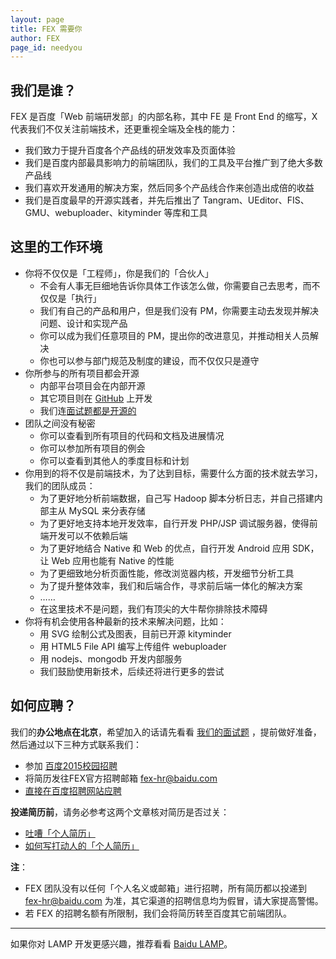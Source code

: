 ```yaml
---
layout: page
title: FEX 需要你
author: FEX
page_id: needyou
---
```



## 我们是谁？

FEX 是百度「Web 前端研发部」的内部名称，其中 FE 是 Front End 的缩写，X 代表我们不仅关注前端技术，还更重视全端及全栈的能力：

* 我们致力于提升百度各个产品线的研发效率及页面体验
* 我们是百度内部最具影响力的前端团队，我们的工具及平台推广到了绝大多数产品线
* 我们喜欢开发通用的解决方案，然后同多个产品线合作来创造出成倍的收益
* 我们是百度最早的开源实践者，并先后推出了 Tangram、UEditor、FIS、GMU、webuploader、kityminder 等库和工具

## 这里的工作环境

* 你将不仅仅是「工程师」，你是我们的「合伙人」
    * 不会有人事无巨细地告诉你具体工作该怎么做，你需要自己去思考，而不仅仅是「执行」
    * 我们有自己的产品和用户，但是我们没有 PM，你需要主动去发现并解决问题、设计和实现产品
    * 你可以成为我们任意项目的 PM，提出你的改进意见，并推动相关人员解决
    * 你也可以参与部门规范及制度的建设，而不仅仅只是遵守
* 你所参与的所有项目都会开源
    * 内部平台项目会在内部开源
    * 其它项目则在 [GitHub](https://github.com/fex-team) 上开发
    * 我们连[面试题都是开源的](https://github.com/fex-team/interview-questions)
* 团队之间没有秘密
    * 你可以查看到所有项目的代码和文档及进展情况
    * 你可以参加所有项目的例会
    * 你可以查看到其他人的季度目标和计划
* 你用到的将不仅是前端技术，为了达到目标，需要什么方面的技术就去学习，我们的团队成员：
    * 为了更好地分析前端数据，自己写 Hadoop 脚本分析日志，并自己搭建内部主从 MySQL 来分表存储
    * 为了更好地支持本地开发效率，自行开发 PHP/JSP 调试服务器，使得前端开发可以不依赖后端
    * 为了更好地结合 Native 和 Web 的优点，自行开发 Android 应用 SDK，让 Web 应用也能有 Native 的性能
    * 为了更细致地分析页面性能，修改浏览器内核，开发细节分析工具
    * 为了提升整体效率，我们和后端合作，寻求前后端一体化的解决方案
    * ……
    * 在这里技术不是问题，我们有顶尖的大牛帮你排除技术障碍
* 你将有机会使用各种最新的技术来解决问题，比如：
    * 用 SVG 绘制公式及图表，目前已开源 kityminder
    * 用 HTML5 File API 编写上传组件 webuploader
    * 用 nodejs、mongodb 开发内部服务
    * 我们鼓励使用新技术，后续还将进行更多的尝试

## 如何应聘？

我们的**办公地点在北京**，希望加入的话请先看看 [我们的面试题](https://github.com/fex-team/interview-questions) ，提前做好准备，然后通过以下三种方式联系我们：

* 参加 [百度2015校园招聘](http://talent.baidu.com/component1000/corp/baidu/html/intro.html)  
* 将简历发往FEX官方招聘邮箱 fex-hr@baidu.com  
* [直接在百度招聘网站应聘](http://talent.baidu.com/baidu/web/templet1000/index/corpwebPosition1000baidu!getOnePosition?postIdEnc=A97136BCED825E920B861EE66D2667D5&brandCode=1&recruitType=2&lanType=1&operational=6637AA56FA08745E71A74EA6AC68D5FFF28F462DA4C19FB3FABC8882DE74DA1C0FDB6AEAC9F8C487108CCBE39D45983B54F375AA1CAE83E6A21F36A7DBB429FDA1AA45697C458F4EC32CB3FD0222CB1A46C255CE668A4B17A6120528F71D262D9DA54BED694EB82016BAC2EF17C11A481C8FE41D11E20AFFA9511543837DA597ADA993F4A79495C679D35888897C39FD21D98BCC2FE67575CAED499E9C86325CC3D44DA1C73F4DA945C7FA90CE9460F2)  

**投递简历前**，请务必参考这两个文章核对简历是否过关：

- [吐嘈「个人简历」](http://mp.weixin.qq.com/s?__biz=MzA5NDY0ODkxNA==&mid=200168752&idx=1&sn=348edc7956f1ac9652aa2523b902bef5&scene=4)
- [如何写打动人的「个人简历」](http://mp.weixin.qq.com/s?__biz=MzA5NDY0ODkxNA==&mid=200173772&idx=1&sn=895a5c66548c1b4a72153b2217350ca1&scene=4)

**注**：

- FEX 团队没有以任何「个人名义或邮箱」进行招聘，所有简历都以投递到 fex-hr@baidu.com 为准，其它渠道的招聘信息均为假冒，请大家提高警惕。
- 若 FEX 的招聘名额有所限制，我们会将简历转至百度其它前端团队。

***

如果你对 LAMP 开发更感兴趣，推荐看看 [Baidu LAMP](http://lamp.baidu.com/)。

